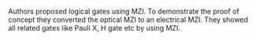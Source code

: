 Authors proposed logical gates using MZI. To demonstrate the proof of concept they converted the optical MZI to an electrical MZI.
They showed all related gates like Pauli X, H gate etc by using MZI.
